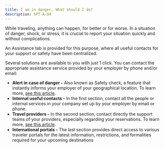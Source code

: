```yaml
---
title: I am in danger. What should I do?
description: SPT-A-84
---
```


While traveling, anything can happen, for better or for worse. In a situation of danger, shock, or stress, it is crucial to report your situation quickly and without complications.

An Assistance tab is provided for this purpose, where all useful contacts for your support or safety have been centralized.

Several solutions are available to you with just 1 click. You can contact the appropriate assistance service provided by your employer by phone and/or email:

* **Alert in case of danger -** Also known as Safety check, a feature that instantly informs your employer of your geographical location. To learn more, [see this article](/en/support-and-assistance/what-are-the-buttons-for-reporting-in-case-of-danger).
* **Internal useful contacts -** In the first section, contact all the people or internal services in your company set up by your employer by email or phone.
* **Travel providers -** In the second section, contact directly the support teams of your providers, especially regarding your reservations. To learn more, [see this article](/en/support-and-assistance/i-have-an-issue-with-a-reservation-how-can-i-contact-support).
* **International portals -** The last section provides direct access to various traveler portals for the latest information, restrictions, and formalities required for your upcoming destinations
